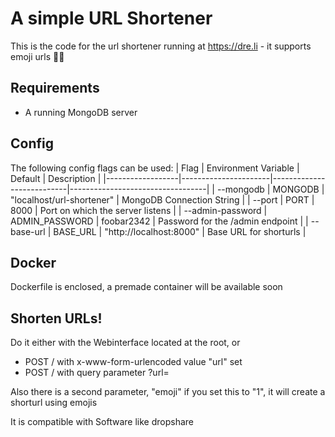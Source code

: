 A simple URL Shortener
======================

This is the code for the url shortener running at https://dre.li - it supports emoji urls 💁‍♂️

## Requirements

  * A running MongoDB server
  
## Config

The following config flags can be used:
| Flag             | Environment Variable | Default                   | Description                      |
|------------------|----------------------|---------------------------|----------------------------------|
| --mongodb        | MONGODB              | "localhost/url-shortener" | MongoDB Connection String        |
| --port           | PORT                 | 8000                      | Port on which the server listens |
| --admin-password | ADMIN_PASSWORD       | foobar2342                | Password for the /admin endpoint |
| --base-url       | BASE_URL             | "http://localhost:8000"   | Base URL for shorturls           |

## Docker

Dockerfile is enclosed, a premade container will be available soon

## Shorten URLs!

Do it either with the Webinterface located at the root, or

  * POST / with x-www-form-urlencoded value "url" set
  * POST / with query parameter ?url=

Also there is a second parameter, "emoji" if you set this to "1", it will create a shorturl using emojis

It is compatible with Software like dropshare
